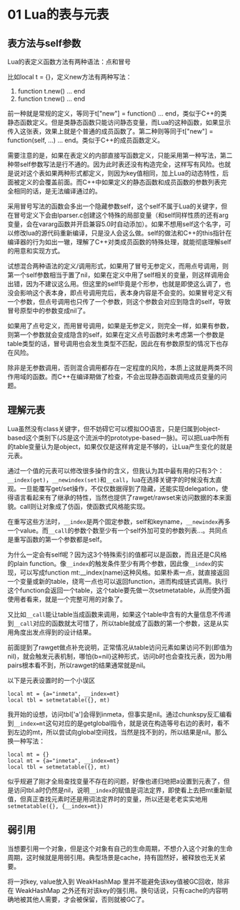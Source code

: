 # 01 Lua的表与元表

## 表方法与self参数

Lua的表定义函数方法有两种语法：点和冒号

比如local t = {}，定义new方法有两种写法：

1. function  t.new()  ...  end
2. function  t:new()  ...  end

前一种就是常规的定义，等同于t["new"] = function() ... end，类似于C++的类静态函数定义。但是类静态函数只能访问静态变量，而Lua的这种函数，如果显示传入这张表，效果上就是个普通的成员函数了。第二种则等同于t["new"] = function(self, ...) ... end。类似于C++的成员函数定义。

需要注意的是，如果在表定义的内部直接写函数定义，只能采用第一种写法，第二种带self参数写法是行不通的。因为此时表还没有构造完全，这样写有风险。也就是说对这个表如果两种形式都定义，则因为key值相同，加上Lua的动态特性，后面被定义的会覆盖前面。而C++中如果定义的静态函数和成员函数的参数列表完全相同的话，是无法编译通过的。

采用冒号写法的函数会多出一个隐藏参数self，这个self不属于Lua的关键字，但在冒号定义下会由lparser.c创建这个特殊的局部变量（和self同样性质的还有arg变量，会在vararg函数并开启兼容5.0时自动添加）。如果不想用self这个名字，可以修改lua的源代码重新编译，只是没人会这么做。self的做法和C++的this指针在编译器的行为如出一辙，理解了C++对类成员函数的特殊处理，就能彻底理解self的用意和实现方式。

试想混合两种语法的定义/调用形式，如果用了冒号无参定义，而用点号调用，则第一个self参数相当于置了nil，如果在定义中用了self相关的变量，则这样调用会出错，因为不建议这么用。但这里的self毕竟是个形参，也就是即使这么调了，也没会影响这个表本身，即点号调用完后，表本身内容是不会变的。如果冒号定义有一个参数，但点号调用也只传了一个参数，则这个参数会对应到隐含的self，导致冒号原型中的参数变成nil了。

如果用了点号定义，而用冒号调用，如果是无参定义，则完全一样，如果有参数，则第一个参数就会变成隐含的self，如果在定义点号函数时未考虑第一个参数是table类型的话，冒号调用也会发生类型不匹配，因此在有参数原型的情况下也存在风险。

除非是无参数调用，否则混合调用都存在一定程度的风险，本质上这就是两类不同作用域的函数。而C++在编译期做了检查，不会出现静态函数调用成员变量的问题。

## 理解元表

Lua虽然没有class关键字，但不妨碍它可以模拟OO语言，只是归属到object-based这个类别下(JS是这个流派中的prototype-based一脉)。可以把Lua中所有的table变量认为是object，如果仅仅是这样肯定是不够的，让Lua产生变化的就是元表。

通过一个值的元表可以修改很多操作的含义，但我认为其中最有用的只有3个：`__index(get)`，`__newindex(set)`和`__call`，lua在选择关键字的时候没有太直观。一旦能覆写get/set操作，不仅仅数据得到了隐藏，还能实现delegation，使得语言看起来有了继承的特性，当然也提供了rawget/rawset来访问数据的本来面貌。call则让对象成了仿函，使函数式风格能实现。

在重写这些方法时，`__index`是两个固定参数，self和keyname，`__newindex`再多一个value。而`__call`的参数个数至少有一个self外加可变的参数列表...。共同点是重写函数的第一个参数都是self。

为什么一定会有self呢？因为这3个特殊索引的值都可以是函数，而且还是C风格的plain function。像`__index`的触发条件至少有两个参数，因此像`__index`的实现，可以写成function mt:__index(name)这种风格。如果朴素一点，就直接返回一个变量或新的table，绕弯一点也可以返回function，进而构成链式调用。执行这个function会返回一个table，这个table要先做一次setmetatable，从而使外面使用者看来，就是一个完整可用的对象了。

又比如`__call`能让table当成函数来调用，如果这个table中含有的大量信息不传递到`__call`对应的函数就太可惜了，所以table就成了函数的第一个参数，这是从实用角度出发点得到的设计结果。

前面提到了rawget做点补充说明，正常情况从table访问元素如果访问不到(即值为nil)，就会触发元表机制，哪怕{b=nil}这种形式，访问b时也会查找元表，因为b用pairs根本看不到，所以rawget的结果通常就是nil。

以下是元表设置时的一个小误区

```
local mt = {a="inmeta", __index=mt}
local tbl = setmetatable({}, mt)
```

我开始的设想，访问tbl['a']会得到inmeta，但事实是nil。通过chunkspy反汇编看到`__index=mt`这句对应的是getglobal指令，就是说在构造等号右边的表时，看不到左边的mt，所以尝试向global空间找，当然是找不到的，所以结果是nil。那么换一种写法：

```
local mt = {}
local mt = {a="inmeta", __index=mt}
local tbl = setmetatable({}, mt)
```

似乎规避了刚才全局查找变量不存在的问题，好像也递归地把a设置到元表了，但是访问tbl.a时仍然是nil，说明`__index`的赋值是词法定界，即使看上去把mt重新赋值，但真正查找元素时还是用词法定界时的变量，所以还是老老实实地用`setmetatable({}, {__index=mt})`

## 弱引用

当想要引用一个对象，但是这个对象有自己的生命周期，不想介入这个对象的生命周期，这时候就是用弱引用。典型场景是cache，持有固然好，被释放也无关紧要。

将一对key, value放入到 WeakHashMap 里并不能避免该key值被GC回收，除非在 WeakHashMap 之外还有对该key的强引用。换句话说，只有cache的内容明确地被其他人需要，才会被保留，否则就被GC了。
